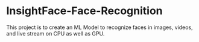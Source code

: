 # InsightFace-Face-Recognition
This project is to create an ML Model to recognize faces in images, videos, and live stream on CPU as well as GPU.
